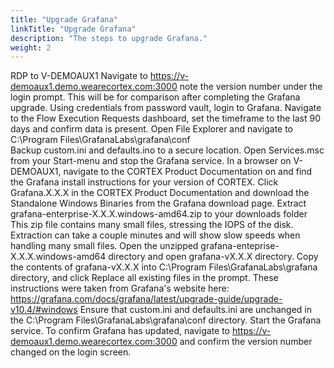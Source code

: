 ```yaml
---
title: "Upgrade Grafana"
linkTitle: "Upgrade Grafana"
description: "The steps to upgrade Grafana."
weight: 2
---
```


RDP to V-DEMOAUX1
Navigate to https://v-demoaux1.demo.wearecortex.com:3000 note the version number under the login prompt.
This will be for comparison after completing the Grafana upgrade.
Using credentials from password vault, login to Grafana.
Navigate to the Flow Execution Requests dashboard, set the timeframe to the last 90 days and confirm data is present.
Open File Explorer and navigate to C:\Program Files\GrafanaLabs\grafana\conf\
Backup custom.ini and defaults.ino to a secure location.
Open Services.msc from your Start-menu and stop the Grafana service.
In a browser on V-DEMOAUX1, navigate to the CORTEX Product Documentation on and find the Grafana install instructions for your version of CORTEX.
Click Grafana.X.X.X in the CORTEX Product Documentation and download the Standalone Windows Binaries from the Grafana download page.
Extract grafana-enterprise-X.X.X.windows-amd64.zip to your downloads folder
This zip file contains many small files, stressing the IOPS of the disk. Extraction can take a couple minutes and will show slow speeds when handling many small files.
Open the unzipped grafana-enteprise-X.X.X.windows-amd64 directory and open grafana-vX.X.X directory.
Copy the contents of grafana-vX.X.X into C:\Program Files\GrafanaLabs\grafana directory, and click Replace all existing files in the prompt.
These instructions were taken from Grafana's website here: https://grafana.com/docs/grafana/latest/upgrade-guide/upgrade-v10.4/#windows
Ensure that custom.ini and defaults.ini are unchanged in the C:\Program Files\GrafanaLabs\grafana\conf directory.
Start the Grafana service.
To confirm Grafana has updated, navigate to https://v-demoaux1.demo.wearecortex.com:3000 and confirm the version number changed on the login screen.